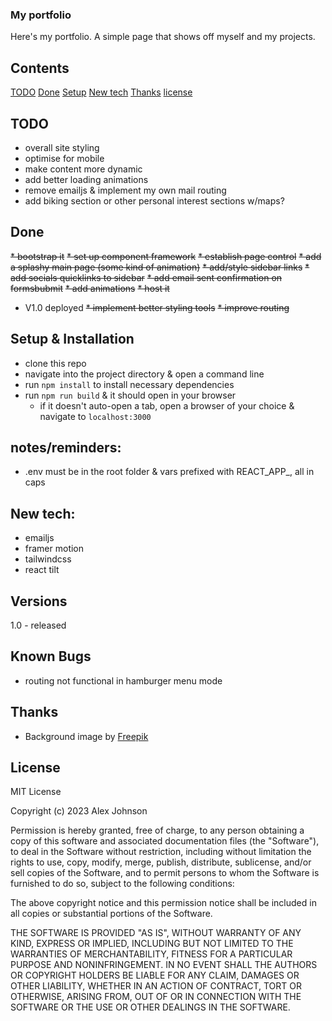 ### My portfolio
Here's my portfolio. A simple page that shows off myself and my projects. 


## Contents
[TODO](#TODO)
[Done](#done)
[Setup](#setup-&-installation)
[New tech](#new-tech)
[Thanks](#thanks)
[license](#license)

## TODO
* overall site styling
* optimise for mobile
* make content more dynamic
* add better loading animations
* remove emailjs & implement my own mail routing
* add biking section or other personal interest sections w/maps?


## Done
~~* bootstrap it~~
~~* set up component framework~~
~~* establish page control~~
~~* add a splashy main page (some kind of animation)~~
~~* add/style sidebar links~~
~~* add socials quicklinks to sidebar~~
~~* add email sent confirmation on formsbubmit~~
~~* add animations~~
~~* host it~~
* V1.0  deployed
~~* implement better styling tools~~
~~* improve routing~~


## Setup & Installation
* clone this repo
* navigate into the project directory & open a command line
* run `npm install` to install necessary dependencies
* run `npm run build` & it should open in your browser
    * if it doesn't auto-open a tab, open a browser of your choice & navigate to `localhost:3000`


## notes/reminders:
* .env must be in the root folder & vars prefixed with REACT_APP_, all in caps

## New tech:
- emailjs
- framer motion
- tailwindcss
- react tilt
<!-- - react hot toast  -->
## Versions
1.0 - released 

## Known Bugs
* routing not functional in hamburger menu mode

## Thanks
* Background image by <a href="https://www.freepik.com/free-vector/abstract-technological-background_13182208.htm#query=technology%20background&position=25&from_view=keyword&track=ais">Freepik</a>

## License

MIT License

Copyright (c) 2023 Alex Johnson

Permission is hereby granted, free of charge, to any person obtaining a copy of this software and associated documentation files (the "Software"), to deal in the Software without restriction, including without limitation the rights to use, copy, modify, merge, publish, distribute, sublicense, and/or sell copies of the Software, and to permit persons to whom the Software is furnished to do so, subject to the following conditions:

The above copyright notice and this permission notice shall be included in all copies or substantial portions of the Software.

THE SOFTWARE IS PROVIDED "AS IS", WITHOUT WARRANTY OF ANY KIND, EXPRESS OR IMPLIED, INCLUDING BUT NOT LIMITED TO THE WARRANTIES OF MERCHANTABILITY, FITNESS FOR A PARTICULAR PURPOSE AND NONINFRINGEMENT. IN NO EVENT SHALL THE AUTHORS OR COPYRIGHT HOLDERS BE LIABLE FOR ANY CLAIM, DAMAGES OR OTHER LIABILITY, WHETHER IN AN ACTION OF CONTRACT, TORT OR OTHERWISE, ARISING FROM, OUT OF OR IN CONNECTION WITH THE SOFTWARE OR THE USE OR OTHER DEALINGS IN THE SOFTWARE.
